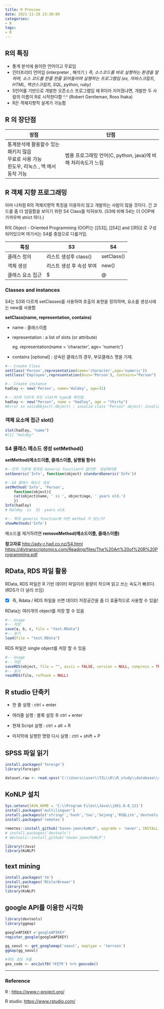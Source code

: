 ```yaml
---
title: R Preview
date: 2021-11-28 23:30:09
categories:
- R
tags:
- R
---
```


## R의 특징

- 통계 분석에 용이한 언어이고 무료임
- 인터프리터 언어임 (interpreter , 해석기 )
  *즉, 소스코드를 바로 실행하는 환경을 말하며, 소스 코드를 한줄 한줄 읽어들어며 실행하는 프로그램임*
  *(ex, 자바스크립트, HTML, 액션스크립트, SQL, python, ruby)*
- S언어를 기반으로 개발한 오픈소스 프로그램임
  왜 R이라 지어졌냐면, 개발한 두 사람의 이름이 R로  시작한다함 ^.^ (Robert Gentleman, Ross lhaka)
- R은 객체지향적 설계가 가능함


##  R 의 장단점

| 장점                                                         | 단점                                                         |
| ------------------------------------------------------------ | ------------------------------------------------------------ |
| 통계분석에 활용할수 있는 패키지 많음<br>무료로 사용 가능<br>윈도우, 리눅스 , 맥 에서 동작 가능 | 범용 프로그래밍 언어(C, python, java)에 비해 처리속도가 느림 |



## R 객체 지향 프로그래밍

아마 나처럼 R의 객체지향적 특징을 이용하지 않고 개발하는 사람이 많을 것이다. 
긴 코드를 좀 더 엄밀함을 보이기 위한 S4 Class를 익혀보자. (S3에 비해 S4는 더 OOP에 가까우며 strict 하다.)

R의 Object - Oriented Programming (OOP)는  [[S3]], [[S4]] and [[R5]] 로 구성되어있으며 여기서는 S4를 중점으로 다룰거임. 

| 특징             | S3                       | S4         |
| ---------------- | ------------------------ | ---------- |
| 클래스 정의      | 리스트 생성후 class()    | setClass() |
| 객체 생성        | 리스트 생성 후 속성 부여 | new()      |
| 클래스 요소 접근 | $                        | @          |



### Classes and instances

S4는 S3와 다르게 setClasses를 사용하여 호출의 표현을 정의하며, 요소를 생성시에는 new를 사용함

**setClass(name, representation, contains)**

- name : 클래스이름

- representation : a list of slots (or attribute) 

  eg. representation(name = 'character', age= 'numeric')

- contains [optional] : 상속된 클래스의 경우, 부모클래스 명을 기재.

```R
#-- Create Class
setClass('Person',representation(name='character',age='numeric'))
setClass('Employee',representation(boss='Person'), contains="Person")

#-- Create instance
hadley <- new('Person', name='Haldey', age=31)

#-- S3와 다르게 모든 slot의 type을 확인함.
hadley <- new("Person", name = "Hadley", age = "thirty")
#Error in validObject(.Object) : invalid class "Person" object: invalid object for slot "age" in class "Person": got class "character", should be or extend class "numeric"
```



### 객체 요소에 접근 slot()

```R
slot(hadley, "name")
#[1] "Haldey"
```



### S4 클래스 메소드 생성 setMethod()

**setMethod(메소드이름, 클래스이름, 실행될 함수)**

```R
#--만약 기존에 정의된 Generic function이 없다면  생성해야함
setGeneric('Info', function(object) standardGeneric('Info'))

#--S4 클래스 메소드 생성           
setMethod('Info', 'Person', 
    function(object){
    cat(object@name, ' is ', object@age, ' years old.')
    })
Info(hadley)
# Haldey  is  31  years old.

#-- 특정 generic function에 어떤 method 가 있는가?
showMethods('Info')           
```



메소드를 제거하려면 **removeMethod(메소드이름, 클래스이름)**



**참고자료**
http://adv-r.had.co.nz/S4.html
https://diytranscriptomics.com/Reading/files/The%20Art%20of%20R%20Programming.pdf



## RData, RDS 파일 활용

RData, RDS 파일은 R 기반 데이터 파일이라 
용량이 작으며 읽고 쓰는 속도가 빠르다. (RDS가 더  널리 쓰임)

- [x] 즉, Rdata / RDS 파일을 쓰면 데이터 저장공간을 좀 더 효율적으로 사용할 수 있음!

  

RData는 여러개의 object를 저장 할 수 있음

``` R
#-- Usage
#-- 저장
save(a, b, c, file = "test.RData")
#-- 읽기
load(file = "test.RData")
```

RDS 파일은 single object를 저장 할 수 있음

```R
#-- Usage
#-- 저장
saveRDS(object, file = "", ascii = FALSE, version = NULL, compress = TRUE, refhook = NULL)
#-- 읽기
readRDS(file, refhook = NULL)
```



## R studio 단축키

- 한 줄 실행 : ctrl + enter

- 여러줄 실행 : 블록 설정 후 ctrl + enter

- 현재 Script 실행 : ctrl + alt + R

- 마지막에 실행한 명령 다시 실행 : ctrl + shift + P



## SPSS 파일 읽기

```R
install.packages('foreign')
library(foreign)

dataset.raw <- read.spss('C:\\Users\\user\\TIL\\R\\R_study\\database\\spss_eda.sav', to.data.frame=T)
```

## KoNLP 설치

```R
Sys.setenv(JAVA_HOME = 'C:\\Program Files\\Java\\jdk1.8.0_121')
install.packages('multilinguer')
install.packages(c('stringr','hash','tau','Sejong','RSQLite','devtools'),type= 'binary')
install.packages('remotes')

remotes::install_github('haven-jeon/KoNLP', upgrade = 'never', INSTALL_opts=c('--no-multiarch'))
# install.packages('devtools')
# devtools::install_github('haven-jeon/KoNLP')

library(rJava)
library(KoNLP)
```

## text mining

```R
install.packages('tm')
install.packages('RColorBrewer')
library(tm)
library(KoNLP)
```

## google API를 이용한 시각화

```R
library(devtools)
library(ggmap)

googleAPIKEY ='googleAPIKEY'
register_google(googleAPIKEY)

gg_seoul <- get_googlemap('seoul', maptype = 'terrain')
ggmap(gg_seoul)

#위도 경도 추출
geo_code <- enc2utf8('대전역') %>% geocode()
```




--------


### Reference

R : https://www.r-project.org/

R studio: https://www.rstudio.com/

